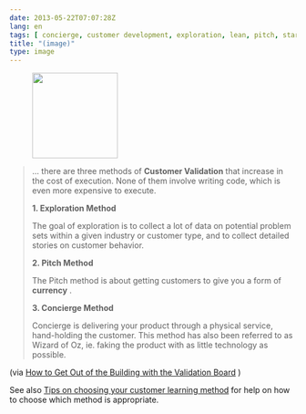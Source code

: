 ```yaml
---
date: 2013-05-22T07:07:28Z
lang: en
tags: [ concierge, customer development, exploration, lean, pitch, startup, validation ]
title: "(image)"
type: image
---
```


<figure>
<a
href="https://hugo.ferreira.cc/there-are-three-methods-of-customer-validation/attachment/483/"
rel="attachment"><img
src="/wp-content/uploads/2013/05/tumblr_mn7la0BVSg1qz82meo1_1280-150x150.png"
width="150" height="150" /></a></figure>

>
> ... there are three methods of **Customer Validation** that increase
> in the cost of execution. None of them involve writing code, which is
> even more expensive to execute.
>
> **1. Exploration Method**
>
> The goal of exploration is to collect a lot of data on potential
> problem sets within a given industry or customer type, and to collect
> detailed stories on customer behavior.
>
> **2. Pitch Method**
>
> The Pitch method is about getting customers to give you a form of
> **currency** .
>
> **3. Concierge Method**
>
> Concierge is delivering your product through a physical service,
> hand-holding the customer. This method has also been referred to as
> Wizard of Oz, ie. faking the product with as little technology as
> possible.

(via [How to Get Out of the Building with the Validation
Board](http://blog.leanstartupmachine.com/2012/10/how-to-get-out-of-the-building-with-the-validation-board)
)

See also [Tips on choosing your customer learning
method](http://www.saintsal.com/2012/10/how-to-choose-your-customer-learning-method/)
for help on how to choose which method is appropriate.


